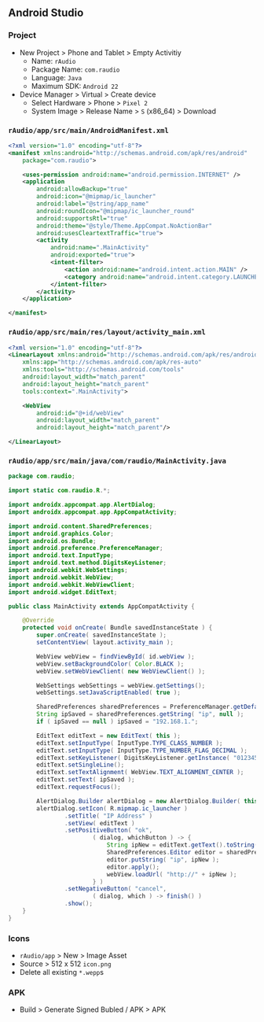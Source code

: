 ## Android Studio

### Project
- New Project > Phone and Tablet > Empty Activitiy
	- Name: `rAudio`
	- Package Name: `com.raudio`
	- Language: `Java`
	- Maximum SDK: `Android 22`
- Device Manager > Virtual > Create device
	- Select Hardware > Phone > `Pixel 2`
	- System Image > Release Name > `S` (x86_64) > Download

### `rAudio/app/src/main/AndroidManifest.xml`
```xml
<?xml version="1.0" encoding="utf-8"?>
<manifest xmlns:android="http://schemas.android.com/apk/res/android"
    package="com.raudio">

    <uses-permission android:name="android.permission.INTERNET" />
    <application
        android:allowBackup="true"
        android:icon="@mipmap/ic_launcher"
        android:label="@string/app_name"
        android:roundIcon="@mipmap/ic_launcher_round"
        android:supportsRtl="true"
        android:theme="@style/Theme.AppCompat.NoActionBar"
        android:usesCleartextTraffic="true">
        <activity
            android:name=".MainActivity"
            android:exported="true">
            <intent-filter>
                <action android:name="android.intent.action.MAIN" />
                <category android:name="android.intent.category.LAUNCHER" />
            </intent-filter>
        </activity>
    </application>

</manifest>
```

### `rAudio/app/src/main/res/layout/activity_main.xml`
```xml
<?xml version="1.0" encoding="utf-8"?>
<LinearLayout xmlns:android="http://schemas.android.com/apk/res/android"
    xmlns:app="http://schemas.android.com/apk/res-auto"
    xmlns:tools="http://schemas.android.com/tools"
    android:layout_width="match_parent"
    android:layout_height="match_parent"
    tools:context=".MainActivity">

    <WebView
        android:id="@+id/webView"
        android:layout_width="match_parent"
        android:layout_height="match_parent"/>

</LinearLayout>
```

### `rAudio/app/src/main/java/com/raudio/MainActivity.java`
```java
package com.raudio;

import static com.raudio.R.*;

import androidx.appcompat.app.AlertDialog;
import androidx.appcompat.app.AppCompatActivity;

import android.content.SharedPreferences;
import android.graphics.Color;
import android.os.Bundle;
import android.preference.PreferenceManager;
import android.text.InputType;
import android.text.method.DigitsKeyListener;
import android.webkit.WebSettings;
import android.webkit.WebView;
import android.webkit.WebViewClient;
import android.widget.EditText;

public class MainActivity extends AppCompatActivity {

    @Override
    protected void onCreate( Bundle savedInstanceState ) {
        super.onCreate( savedInstanceState );
        setContentView( layout.activity_main );

        WebView webView = findViewById( id.webView );
        webView.setBackgroundColor( Color.BLACK );
        webView.setWebViewClient( new WebViewClient() );

        WebSettings webSettings = webView.getSettings();
        webSettings.setJavaScriptEnabled( true );

        SharedPreferences sharedPreferences = PreferenceManager.getDefaultSharedPreferences( this );
        String ipSaved = sharedPreferences.getString( "ip", null );
        if ( ipSaved == null ) ipSaved = "192.168.1.";

        EditText editText = new EditText( this );
        editText.setInputType( InputType.TYPE_CLASS_NUMBER );
        editText.setInputType( InputType.TYPE_NUMBER_FLAG_DECIMAL );
        editText.setKeyListener( DigitsKeyListener.getInstance( "0123456789." ) );
        editText.setSingleLine();
        editText.setTextAlignment( WebView.TEXT_ALIGNMENT_CENTER );
        editText.setText( ipSaved );
        editText.requestFocus();

        AlertDialog.Builder alertDialog = new AlertDialog.Builder( this );
        alertDialog.setIcon( R.mipmap.ic_launcher )
                .setTitle( "IP Address" )
                .setView( editText )
                .setPositiveButton( "ok",
                        ( dialog, whichButton ) -> {
                            String ipNew = editText.getText().toString();
                            SharedPreferences.Editor editor = sharedPreferences.edit();
                            editor.putString( "ip", ipNew );
                            editor.apply();
                            webView.loadUrl( "http://" + ipNew );
                        } )
                .setNegativeButton( "cancel",
                        ( dialog, which ) -> finish() )
                .show();
    }
}
```

### Icons
- `rAudio/app` > New > Image Asset
- Source > 512 x 512 `icon.png`
- Delete all existing `*.wepp`s

### APK
- Build > Generate Signed Bubled / APK > APK
